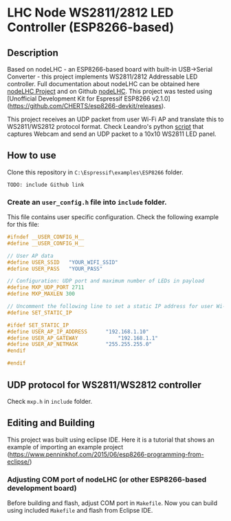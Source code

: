 # LHC Node WS2811/2812 LED Controller (ESP8266-based)

## Description

Based on nodeLHC - an ESP8266-based board with built-in USB->Serial Converter - this project implements WS2811/2812 Addressable LED controller. Full documentation about nodeLHC can be obtained here [nodeLHC Project](https://lhc.net.br/wiki/NodeLHC) and on Github [nodeLHC](https://github.com/lhc/nodeLHC). This project was tested using [Unofficial Development Kit for Espressif ESP8266 v2.1.0] (https://github.com/CHERTS/esp8266-devkit/releases).

This project receives an UDP packet from user Wi-Fi AP and translate this to WS2811/WS2812 protocol format. Check Leandro's python [script](https://gist.github.com/lpereira/7178f27fe06ecfe042a0eff656786eed) that captures Webcam and send an UDP packet to a 10x10 WS2811 LED panel.  

## How to use

Clone this repository in ```C:\Espressif\examples\ESP8266``` folder.
```
TODO: include Github link
```

### Create an ``user_config.h`` file into ``include`` folder.

This file contains user specific configuration. Check the following example for this file:
```c
#ifndef __USER_CONFIG_H__
#define __USER_CONFIG_H__

// User AP data
#define USER_SSID	"YOUR_WIFI_SSID"
#define USER_PASS	"YOUR_PASS"

// Configuration: UDP port and maximum number of LEDs in payload
#define MXP_UDP_PORT 2711
#define MXP_MAXLEN 300

// Uncomment the following line to set a static IP address for user Wi-Fi AP. Useful if you want to send UDP packet to an specific IP address (no broadcast).
#define SET_STATIC_IP

#ifdef SET_STATIC_IP
#define USER_AP_IP_ADDRESS		"192.168.1.10"
#define USER_AP_GATEWAY 			"192.168.1.1"
#define USER_AP_NETMASK			"255.255.255.0"
#endif

#endif
```

## UDP protocol for WS2811/WS2812 controller
Check ```mxp.h``` in ```include``` folder. 

## Editing and Building
This project was built using eclipse IDE. Here it is a tutorial that shows an example of importing an example project (https://www.penninkhof.com/2015/06/esp8266-programming-from-eclipse/)

### Adjusting COM port of nodeLHC (or other ESP8266-based development board)
Before building and flash, adjust COM port in ```Makefile```. Now you can build using included ```Makefile``` and flash from Eclipse IDE.

